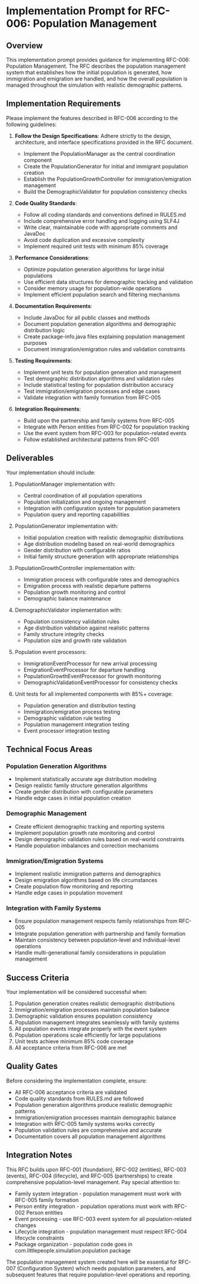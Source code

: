 # Implementation Prompt for RFC-006: Population Management

## Overview

This implementation prompt provides guidance for implementing RFC-006: Population Management. The RFC describes the population management system that establishes how the initial population is generated, how immigration and emigration are handled, and how the overall population is managed throughout the simulation with realistic demographic patterns.

## Implementation Requirements

Please implement the features described in RFC-006 according to the following guidelines:

1. **Follow the Design Specifications**: Adhere strictly to the design, architecture, and interface specifications provided in the RFC document.
   - Implement the PopulationManager as the central coordination component
   - Create the PopulationGenerator for initial and immigrant population creation
   - Establish the PopulationGrowthController for immigration/emigration management
   - Build the DemographicValidator for population consistency checks

2. **Code Quality Standards**:
   - Follow all coding standards and conventions defined in RULES.md
   - Include comprehensive error handling and logging using SLF4J
   - Write clear, maintainable code with appropriate comments and JavaDoc
   - Avoid code duplication and excessive complexity
   - Implement required unit tests with minimum 85% coverage

3. **Performance Considerations**:
   - Optimize population generation algorithms for large initial populations
   - Use efficient data structures for demographic tracking and validation
   - Consider memory usage for population-wide operations
   - Implement efficient population search and filtering mechanisms

4. **Documentation Requirements**:
   - Include JavaDoc for all public classes and methods
   - Document population generation algorithms and demographic distribution logic
   - Create package-info.java files explaining population management purposes
   - Document immigration/emigration rules and validation constraints

5. **Testing Requirements**:
   - Implement unit tests for population generation and management
   - Test demographic distribution algorithms and validation rules
   - Include statistical testing for population distribution accuracy
   - Test immigration/emigration processes and edge cases
   - Validate integration with family formation from RFC-005

6. **Integration Requirements**:
   - Build upon the partnership and family systems from RFC-005
   - Integrate with Person entities from RFC-002 for population tracking
   - Use the event system from RFC-003 for population-related events
   - Follow established architectural patterns from RFC-001

## Deliverables

Your implementation should include:

1. PopulationManager implementation with:
   - Central coordination of all population operations
   - Population initialization and ongoing management
   - Integration with configuration system for population parameters
   - Population query and reporting capabilities

2. PopulationGenerator implementation with:
   - Initial population creation with realistic demographic distributions
   - Age distribution modeling based on real-world demographics
   - Gender distribution with configurable ratios
   - Initial family structure generation with appropriate relationships

3. PopulationGrowthController implementation with:
   - Immigration process with configurable rates and demographics
   - Emigration process with realistic departure patterns
   - Population growth monitoring and control
   - Demographic balance maintenance

4. DemographicValidator implementation with:
   - Population consistency validation rules
   - Age distribution validation against realistic patterns
   - Family structure integrity checks
   - Population size and growth rate validation

5. Population event processors:
   - ImmigrationEventProcessor for new arrival processing
   - EmigrationEventProcessor for departure handling
   - PopulationGrowthEventProcessor for growth monitoring
   - DemographicValidationEventProcessor for consistency checks

6. Unit tests for all implemented components with 85%+ coverage:
   - Population generation and distribution testing
   - Immigration/emigration process testing
   - Demographic validation rule testing
   - Population management integration testing
   - Event processor integration testing

## Technical Focus Areas

### Population Generation Algorithms
- Implement statistically accurate age distribution modeling
- Design realistic family structure generation algorithms
- Create gender distribution with configurable parameters
- Handle edge cases in initial population creation

### Demographic Management
- Create efficient demographic tracking and reporting systems
- Implement population growth rate monitoring and control
- Design demographic validation rules based on real-world constraints
- Handle population imbalances and correction mechanisms

### Immigration/Emigration Systems
- Implement realistic immigration patterns and demographics
- Design emigration algorithms based on life circumstances
- Create population flow monitoring and reporting
- Handle edge cases in population movement

### Integration with Family Systems
- Ensure population management respects family relationships from RFC-005
- Integrate population generation with partnership and family formation
- Maintain consistency between population-level and individual-level operations
- Handle multi-generational family considerations in population management

## Success Criteria

Your implementation will be considered successful when:

1. Population generation creates realistic demographic distributions
2. Immigration/emigration processes maintain population balance
3. Demographic validation ensures population consistency
4. Population management integrates seamlessly with family systems
5. All population events integrate properly with the event system
6. Population operations scale efficiently for large populations
7. Unit tests achieve minimum 85% code coverage
8. All acceptance criteria from RFC-006 are met

## Quality Gates

Before considering the implementation complete, ensure:

- All RFC-006 acceptance criteria are validated
- Code quality standards from RULES.md are followed
- Population generation algorithms produce realistic demographic patterns
- Immigration/emigration processes maintain demographic balance
- Integration with RFC-005 family systems works correctly
- Population validation rules are comprehensive and accurate
- Documentation covers all population management algorithms

## Integration Notes

This RFC builds upon RFC-001 (foundation), RFC-002 (entities), RFC-003 (events), RFC-004 (lifecycle), and RFC-005 (partnerships) to create comprehensive population-level management. Pay special attention to:

- Family system integration - population management must work with RFC-005 family formation
- Person entity integration - population operations must work with RFC-002 Person entities
- Event processing - use RFC-003 event system for all population-related changes
- Lifecycle integration - population management must respect RFC-004 lifecycle constraints
- Package organization - population code goes in com.littlepeople.simulation.population package

The population management system created here will be essential for RFC-007 (Configuration System) which needs population parameters, and subsequent features that require population-level operations and reporting.
